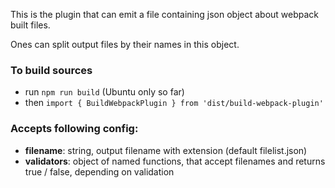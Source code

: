 This is the plugin that can emit a file containing
json object about webpack built files.

Ones can split output files by their names
in this object.

### To build sources

- run `npm run build` (Ubuntu only so far)
- then `import { BuildWebpackPlugin } from 'dist/build-webpack-plugin'`

### Accepts following config:

- **filename**: string, output filename with extension (default filelist.json)
- **validators**: object of named functions, that accept filenames and returns true / false, depending on validation
